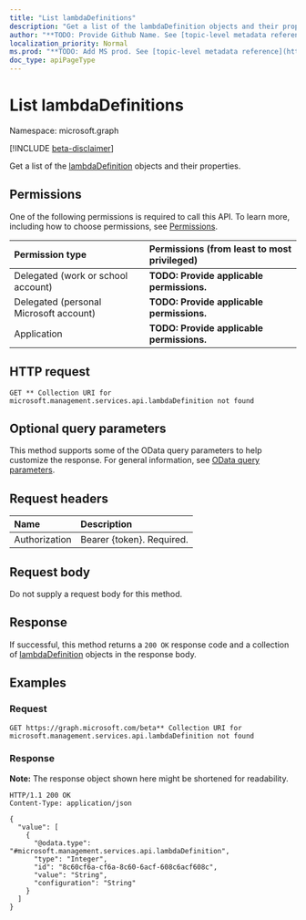 ```yaml
---
title: "List lambdaDefinitions"
description: "Get a list of the lambdaDefinition objects and their properties."
author: "**TODO: Provide Github Name. See [topic-level metadata reference](https://msgo.azurewebsites.net/add/document/guidelines/metadata.html#topic-level-metadata)**"
localization_priority: Normal
ms.prod: "**TODO: Add MS prod. See [topic-level metadata reference](https://msgo.azurewebsites.net/add/document/guidelines/metadata.html#topic-level-metadata)**"
doc_type: apiPageType
---
```


# List lambdaDefinitions
Namespace: microsoft.graph

[!INCLUDE [beta-disclaimer](../../includes/beta-disclaimer.md)]

Get a list of the [lambdaDefinition](../resources/lambdadefinition.md) objects and their properties.

## Permissions
One of the following permissions is required to call this API. To learn more, including how to choose permissions, see [Permissions](/graph/permissions-reference).

|Permission type|Permissions (from least to most privileged)|
|:---|:---|
|Delegated (work or school account)|**TODO: Provide applicable permissions.**|
|Delegated (personal Microsoft account)|**TODO: Provide applicable permissions.**|
|Application|**TODO: Provide applicable permissions.**|

## HTTP request

<!-- {
  "blockType": "ignored"
}
-->
``` http
GET ** Collection URI for microsoft.management.services.api.lambdaDefinition not found
```

## Optional query parameters
This method supports some of the OData query parameters to help customize the response. For general information, see [OData query parameters](/graph/query-parameters).

## Request headers
|Name|Description|
|:---|:---|
|Authorization|Bearer {token}. Required.|

## Request body
Do not supply a request body for this method.

## Response

If successful, this method returns a `200 OK` response code and a collection of [lambdaDefinition](../resources/lambdadefinition.md) objects in the response body.

## Examples

### Request
<!-- {
  "blockType": "request",
  "name": "list_lambdadefinition"
}
-->
``` http
GET https://graph.microsoft.com/beta** Collection URI for microsoft.management.services.api.lambdaDefinition not found
```


### Response
**Note:** The response object shown here might be shortened for readability.
<!-- {
  "blockType": "response",
  "truncated": true,
  "@odata.type": "Collection(microsoft.management.services.api.lambdaDefinition)"
}
-->
``` http
HTTP/1.1 200 OK
Content-Type: application/json

{
  "value": [
    {
      "@odata.type": "#microsoft.management.services.api.lambdaDefinition",
      "type": "Integer",
      "id": "8c60cf6a-cf6a-8c60-6acf-608c6acf608c",
      "value": "String",
      "configuration": "String"
    }
  ]
}
```

